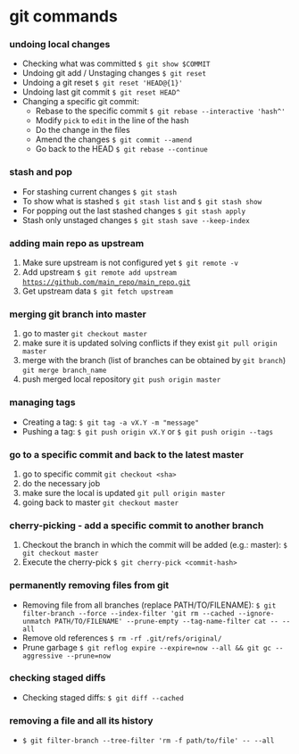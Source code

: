 # git commands

### undoing local changes

* Checking what was committed `$ git show $COMMIT`
* Undoing git add / Unstaging changes `$ git reset`
* Undoing a git reset `$ git reset 'HEAD@{1}'`
* Undoing last git commit `$ git reset HEAD^`
* Changing a specific git commit:
  * Rebase to the specific commit `$ git rebase --interactive 'hash^'`
  * Modify `pick` to `edit` in the line of the hash
  * Do the change in the files
  * Amend the changes `$ git commit --amend`
  * Go back to the HEAD `$ git rebase --continue`

### **stash and pop**

* For stashing current changes `$ git stash`
* To show what is stashed `$ git stash list` and `$ git stash show`
* For popping out the last stashed changes `$ git stash apply`
* Stash only unstaged changes `$ git stash save --keep-index`

### **adding main repo as upstream**

1. Make sure upstream is not configured yet `$ git remote -v`
2. Add upstream `$ git remote add upstream` [`https://github.com/main_repo/main_repo.git`](https://github.com/main_repo/main_repo.git)
3. Get upstream data `$ git fetch upstream`

### merging git branch into master

1. go to master `git checkout master`
2. make sure it is updated solving conflicts if they exist `git pull origin master`
3. merge with the branch \(list of branches can be obtained by `git branch`\) `git merge branch_name`
4. push merged local repository `git push origin master`

### managing tags

* Creating a tag: `$ git tag -a vX.Y -m "message"`
* Pushing a tag: `$ git push origin vX.Y` or `$ git push origin --tags`

### go to a specific commit and back to the latest master

1. go to specific commit `git checkout <sha>`
2. do the necessary job
3. make sure the local is updated `git pull origin master`
4. going back to master `git checkout master`

### cherry-picking - add a specific commit to another branch

1. Checkout the branch in which the commit will be added \(e.g.: master\): `$ git checkout master`
2. Execute the cherry-pick `$ git cherry-pick <commit-hash>`

### permanently removing files from git

* Removing file from all branches \(replace PATH/TO/FILENAME\): `$ git filter-branch --force --index-filter 'git rm --cached --ignore-unmatch PATH/TO/FILENAME' --prune-empty --tag-name-filter cat -- --all`
* Remove old references `$ rm -rf .git/refs/original/`
* Prune garbage `$ git reflog expire --expire=now --all && git gc --aggressive --prune=now`

### checking staged diffs

* Checking staged diffs: `$ git diff --cached`

### removing a file and all its history

* `$ git filter-branch --tree-filter 'rm -f path/to/file' -- --all`

